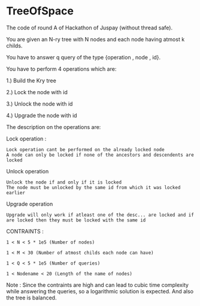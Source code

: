 # TreeOfSpace

The code of round A of Hackathon of Juspay (without thread safe).

You are given an N-ry tree with N nodes and each node having atmost k childs.

You have to answer q query of the type {operation , node , id}.

You have to perform 4 operations which are:

1.) Build the Kry tree

2.) Lock the node with id

3.) Unlock the node with id

4.) Upgrade the node with id

The description on the operations are:

Lock operation :

    Lock operation cant be performed on the already locked node
    A node can only be locked if none of the ancestors and descendents are locked

Unlock operation  

    Unlock the node if and only if it is locked
    The node must be unlocked by the same id from which it was locked earlier

Upgrade operation

    Upgrade will only work if atleast one of the desc... are locked and if are locked then they must be locked with the same id


CONTRAINTS : 

    1 < N < 5 * 1e5 (Number of nodes)
   
    1 < M < 30 (Number of atmost childs each node can have)
  
    1 < Q < 5 * 1e5 (Number of queries)
 
    1 < Nodename < 20 (Length of the name of nodes) 

Note : Since the contraints are high and can lead to cubic time complexity while answering the queries, so a logarithmic solution is expected. And also the tree is balanced.
